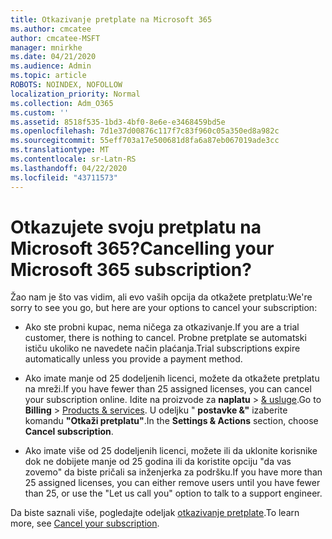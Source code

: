 ```yaml
---
title: Otkazivanje pretplate na Microsoft 365
ms.author: cmcatee
author: cmcatee-MSFT
manager: mnirkhe
ms.date: 04/21/2020
ms.audience: Admin
ms.topic: article
ROBOTS: NOINDEX, NOFOLLOW
localization_priority: Normal
ms.collection: Adm_O365
ms.custom: ''
ms.assetid: 8518f535-1bd3-4bf0-8e6e-e3468459bd5e
ms.openlocfilehash: 7d1e37d00876c117f7c83f960c05a350ed8a982c
ms.sourcegitcommit: 55eff703a17e500681d8fa6a87eb067019ade3cc
ms.translationtype: MT
ms.contentlocale: sr-Latn-RS
ms.lasthandoff: 04/22/2020
ms.locfileid: "43711573"
---
```

# <a name="cancelling-your-microsoft-365-subscription"></a><span data-ttu-id="ab668-102">Otkazujete svoju pretplatu na Microsoft 365?</span><span class="sxs-lookup"><span data-stu-id="ab668-102">Cancelling your Microsoft 365 subscription?</span></span>

<span data-ttu-id="ab668-103">Žao nam je što vas vidim, ali evo vaših opcija da otkažete pretplatu:</span><span class="sxs-lookup"><span data-stu-id="ab668-103">We're sorry to see you go, but here are your options to cancel your subscription:</span></span>
  
- <span data-ttu-id="ab668-104">Ako ste probni kupac, nema ničega za otkazivanje.</span><span class="sxs-lookup"><span data-stu-id="ab668-104">If you are a trial customer, there is nothing to cancel.</span></span> <span data-ttu-id="ab668-105">Probne pretplate se automatski ističu ukoliko ne navedete način plaćanja.</span><span class="sxs-lookup"><span data-stu-id="ab668-105">Trial subscriptions expire automatically unless you provide a payment method.</span></span>

- <span data-ttu-id="ab668-106">Ako imate manje od 25 dodeljenih licenci, možete da otkažete pretplatu na mreži.</span><span class="sxs-lookup"><span data-stu-id="ab668-106">If you have fewer than 25 assigned licenses, you can cancel your subscription online.</span></span> <span data-ttu-id="ab668-107">Idite na proizvode za **naplatu** \> [& usluge](https://go.microsoft.com/fwlink/p/?linkid=842054).</span><span class="sxs-lookup"><span data-stu-id="ab668-107">Go to **Billing** \> [Products & services](https://go.microsoft.com/fwlink/p/?linkid=842054).</span></span> <span data-ttu-id="ab668-108">U odeljku " **postavke &"** izaberite komandu **"Otkaži pretplatu"**.</span><span class="sxs-lookup"><span data-stu-id="ab668-108">In the **Settings & Actions** section, choose **Cancel subscription**.</span></span>

- <span data-ttu-id="ab668-109">Ako imate više od 25 dodeljenih licenci, možete ili da uklonite korisnike dok ne dobijete manje od 25 godina ili da koristite opciju "da vas zovemo" da biste pričali sa inženjerka za podršku.</span><span class="sxs-lookup"><span data-stu-id="ab668-109">If you have more than 25 assigned licenses, you can either remove users until you have fewer than 25, or use the "Let us call you" option to talk to a support engineer.</span></span>

<span data-ttu-id="ab668-110">Da biste saznali više, pogledajte odeljak [otkazivanje pretplate](https://docs.microsoft.com/office365/admin/subscriptions-and-billing/cancel-your-subscription).</span><span class="sxs-lookup"><span data-stu-id="ab668-110">To learn more, see [Cancel your subscription](https://docs.microsoft.com/office365/admin/subscriptions-and-billing/cancel-your-subscription).</span></span>